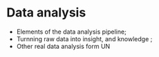 # Data analysis
* Elements of the data analysis pipeline;
* Turnning raw data into insight, and knowledge ;
* Other real data analysis form UN
